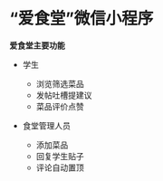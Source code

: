 # “爱食堂”微信小程序

**爱食堂主要功能**
+ 学生
    + 浏览筛选菜品
    + 发帖吐槽提建议
    + 菜品评价点赞
    
+ 食堂管理人员
    + 添加菜品
    + 回复学生贴子
    + 评论自动置顶
   

